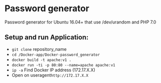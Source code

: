 # Password generator

Password generator for Ubuntu 16.04+ that use /dev/urandom and PHP 7.0

## Setup and run Application:

- `git clone` repository_name
- `cd /Docker-app/Docker-password_generator`
- `docker build -t apache:v1 .`
- `docker run -ti -p 80:80 --name=apache apache:v1`
- `ip -a` Find Docker IP address (172.17.X.X)
- Open on useragent`http://172.17.X.X`
